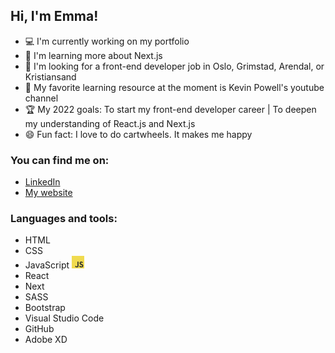## Hi, I'm Emma!

- :computer: I'm currently working on my portfolio
- :microscope: I'm learning more about Next.js
- :eyes: I'm looking for a front-end developer job in Oslo, Grimstad, Arendal, or Kristiansand
- :book: My favorite learning resource at the moment is Kevin Powell's youtube channel
- :trophy: My 2022 goals: To start my front-end developer career | To deepen my understanding of React.js and Next.js
- :smile: Fun fact: I love to do cartwheels. It makes me happy

### You can find me on:

- <a href="https://www.linkedin.com/in/emma-tonnessen/">LinkedIn</a>
- <a href="https://emmatonnessen.com">My website</a>

### Languages and tools:

- HTML
- CSS
- JavaScript <code><img height="20" src="https://raw.githubusercontent.com/github/explore/80688e429a7d4ef2fca1e82350fe8e3517d3494d/topics/javascript/javascript.png"></code>
- React
- Next
- SASS
- Bootstrap
- Visual Studio Code
- GitHub
- Adobe XD


<!-- <img alt="visual studio code" width="26px" src="https://raw.githubusercontent.com/github/explore/80688e429a7d4ef2fca1e82350fe8e3517d3494d/topics/visual-studio-code/visual-studio-code.png"] /> -->

